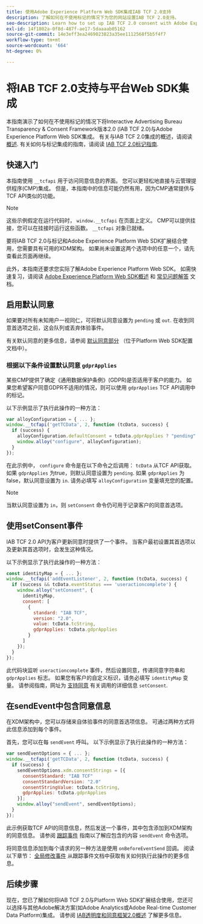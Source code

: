 ```yaml
---
title: 使用Adobe Experience Platform Web SDK集成IAB TCF 2.0支持
description: 了解如何在不使用标记的情况下为您的网站设置IAB TCF 2.0支持。
seo-description: Learn how to set up IAB TCF 2.0 consent with Adobe Experience Platform Web SDK
exl-id: 14f1802a-0f8d-487f-ae17-5daaaab05162
source-git-commit: 14e3eff3ea2469023823a35ee1112568f5b5f4f7
workflow-type: tm+mt
source-wordcount: '664'
ht-degree: 0%

---
```


# 将IAB TCF 2.0支持与平台Web SDK集成

本指南演示了如何在不使用标记的情况下将Interactive Advertising Bureau Transparency &amp; Consent Framework版本2.0 (IAB TCF 2.0)与Adobe Experience Platform Web SDK集成。 有关与IAB TCF 2.0集成的概述，请阅读 [概述](./overview.md). 有关如何与标记集成的指南，请阅读 [IAB TCF 2.0标记指南](./with-launch.md).

## 快速入门

本指南使用 `__tcfapi` 用于访问同意信息的界面。 您可以更轻松地直接与云管理提供程序(CMP)集成。 但是，本指南中的信息可能仍然有用，因为CMP通常提供与TCF API类似的功能。

>[!NOTE]
>
>这些示例假定在运行代码时， `window.__tcfapi` 在页面上定义。 CMP可以提供挂接，您可以在挂接时运行这些函数。 `__tcfapi` 对象已就绪。

要将IAB TCF 2.0与标记和Adobe Experience Platform Web SDK扩展结合使用，您需要具有可用的XDM架构。 如果尚未设置这两个选项中的任意一个，请先查看此页面再继续。

此外，本指南还要求您实际了解Adobe Experience Platform Web SDK。 如需快速复习，请阅读 [Adobe Experience Platform Web SDK概述](../../home.md) 和 [常见问题解答](../../web-sdk-faq.md) 文档。

## 启用默认同意

如果要对所有未知用户一视同仁，可将默认同意设置为 `pending` 或 `out`. 在收到同意首选项之前，这会队列或丢弃体验事件。

有关默认同意的更多信息，请参阅 [默认同意部分](../../fundamentals/configuring-the-sdk.md#default-consent) （位于Platform Web SDK配置文档中）。

### 根据以下条件设置默认同意 `gdprApplies`

某些CMP提供了确定《通用数据保护条例》(GDPR)是否适用于客户的能力。 如果您希望客户同意GDPR不适用的情况，则可以使用 `gdprApplies` TCF API调用中的标记。

以下示例显示了执行此操作的一种方法：

```javascript
var alloyConfiguration = { ... };
window.__tcfapi('getTCData', 2, function (tcData, success) {
  if (success) {
    alloyConfiguration.defaultConsent = tcData.gdprApplies ? "pending" : "in";
    window.alloy("configure", alloyConfiguration);
  }
});
```

在此示例中， `configure` 命令是在以下命令之后调用： `tcData` 从TCF API获取。 如果 `gdprApplies` 为true，则默认同意设置为 `pending`. 如果 `gdprApplies` 为false，默认同意设置为 `in`. 请务必填写 `alloyConfiguration` 变量填充您的配置。

>[!NOTE]
>
>当默认同意设置为 `in`，则 `setConsent` 命令仍可用于记录客户的同意首选项。

## 使用setConsent事件

IAB TCF 2.0 API为客户更新同意时提供了一个事件。 当客户最初设置其首选项以及更新其首选项时，会发生这种情况。

以下示例显示了执行此操作的一种方法：

```javascript
const identityMap = { ... };
window.__tcfapi('addEventListener', 2, function (tcData, success) {
  if (success && tcData.eventStatus === 'useractioncomplete') {
    window.alloy("setConsent", {
      identityMap,
      consent: [
        {
          standard: "IAB TCF",
          version: "2.0",
          value: tcData.tcString,
          gdprApplies: tcData.gdprApplies
        }
      ]
    });
  }
});
```

此代码块监听 `useractioncomplete` 事件，然后设置同意，传递同意字符串和 `gdprApplies` 标志。 如果您有客户的自定义标识，请务必填写 `identityMap` 变量。 请参阅指南，网址为 [支持同意](../../consent/supporting-consent.md) 有关调用的详细信息 `setConsent`.

## 在sendEvent中包含同意信息

在XDM架构中，您可以存储来自体验事件的同意首选项信息。 可通过两种方式将此信息添加到每个事件。

首先，您可以在每 `sendEvent` 呼叫。 以下示例显示了执行此操作的一种方法：

```javascript
var sendEventOptions = { ... };
window.__tcfapi('getTCData', 2, function (tcData, success) {
  if (success) {
    sendEventOptions.xdm.consentStrings = [{
      consentStandard: "IAB TCF"
      consentStandardVersion: "2.0"
      consentStringValue: tcData.tcString,
      gdprApplies: tcData.gdprApplies
    }];
    window.alloy("sendEvent", sendEventOptions);
  }
});
```

此示例获取TCF API的同意信息，然后发送一个事件，其中包含添加到XDM架构的同意信息。 请参阅 [跟踪事件](../../fundamentals/tracking-events.md) 指南以了解应包含的内容 `sendEvent` 命令选项。

将同意信息添加到每个请求的另一种方法是使用 `onBeforeEventSend` 回调。 阅读以下章节： [全局修改事件](../../fundamentals/tracking-events.md#modifying-events-globally) 从跟踪事件文档中获取有关如何执行此操作的更多信息。

## 后续步骤

现在，您已了解如何将IAB TCF 2.0与Platform Web SDK扩展结合使用，您还可以选择与其他Adobe解决方案(如Adobe Analytics或Adobe Real-time Customer Data Platform)集成。 请参阅 [IAB透明度和同意框架2.0概述](./overview.md) 了解更多信息。
